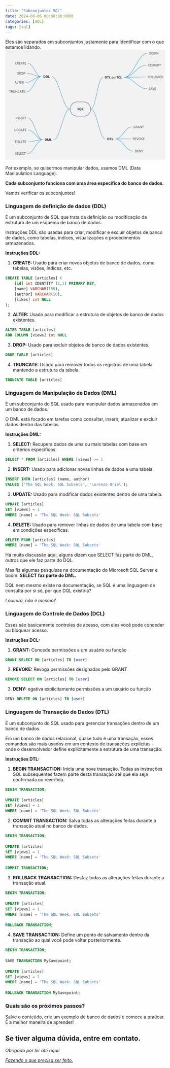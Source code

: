 ```yaml
---
title: "Subconjuntos SQL"
date: 2024-08-06 00:00:00:0000
categories: [SQL]
tags: [sql]
---
```


Eles são separados em subconjuntos justamente para identificar com o que estamos lidando.
![subsets](/assets/images/2024-08-06-subsets/subsets.png)

Por exemplo, se quisermos manipular dados, usamos DML (Data Manipulation Language).

**Cada subconjunto funciona com uma área específica do banco de dados.**

Vamos verificar os subconjuntos!

### Linguagem de definição de dados (DDL)
É um subconjunto de SQL que trata da definição ou modificação da estrutura de um esquema de banco de dados.

Instruções DDL são usadas para criar, modificar e excluir objetos de banco de dados, como tabelas, índices, visualizações e procedimentos armazenados.

**Instruções DDL:**
1. **CREATE:** Usado para criar novos objetos de banco de dados, como tabelas, visões, índices, etc.
```sql
CREATE TABLE [articles] ( 
    [id] int IDENTITY (1,1) PRIMARY KEY, 
    [name] VARCHAR(150), 
    [author] VARCHAR(50),
    [likes] int NULL
);
```

2. **ALTER:** Usado para modificar a estrutura de objetos de banco de dados existentes.
```sql
ALTER TABLE [articles]
ADD COLUMN [views] int NULL
```

3. **DROP:** Usado para excluir objetos de banco de dados existentes.
```sql
DROP TABLE [articles]
```

4. **TRUNCATE:** Usado para remover todos os registros de uma tabela mantendo a estrutura da tabela.
```sql
TRUNCATE TABLE [articles]
```

### Linguagem de Manipulação de Dados (DML)
É um subconjunto do SQL usado para manipular dados armazenados em um banco de dados.

O DML está focado em tarefas como consultar, inserir, atualizar e excluir dados dentro das tabelas.

**Instruções DML:**
1. **SELECT:** Recupera dados de uma ou mais tabelas com base em critérios específicos.
```sql
SELECT * FROM [articles] WHERE [views] >= 1
```

2. **INSERT:** Usado para adicionar novas linhas de dados a uma tabela.
```sql
INSERT INTO [articles] (name, author) 
VALUES ('The SQL Week: SQL Subsets', 'Lorenzo Uriel');
```

3. **UPDATE:** Usado para modificar dados existentes dentro de uma tabela.
```sql
UPDATE [articles] 
SET [views] = 1
WHERE [name] = 'The SQL Week: SQL Subsets'
```

4. **DELETE:** Usado para remover linhas de dados de uma tabela com base em condições específicas.
```sql
DELETE FROM [articles] 
WHERE [name] = 'The SQL Week: SQL Subsets'
```

Há muita discussão aqui, alguns dizem que SELECT faz parte do DML, outros que ele faz parte do DQL.

Mas fiz algumas pesquisas na documentação do Microsoft SQL Server e boom: **SELECT faz parte do DML.**

DQL nem mesmo existe na documentação, se SQL é uma linguagem de consulta por si só, por que DQL existiria?

*Loucura, não é mesmo?*

### Linguagem de Controle de Dados (DCL)
Esses são basicamente controles de acesso, com eles você pode conceder ou bloquear acesso.

**Instruções DCL:**

1. **GRANT:** Concede permissões a um usuário ou função
```sql
GRANT SELECT ON [articles] TO [user]
```

2. **REVOKE:** Revoga permissões designadas pelo GRANT
```sql
REVOKE SELECT ON [articles] TO [user]
```

3. **DENY:** egativa explicitamente permissões a um usuário ou função
```sql
DENY DELETE ON [articles] TO [user]
```

### Linguagem de Transação de Dados (DTL)
É um subconjunto do SQL usado para gerenciar transações dentro de um banco de dados.

Em um banco de dados relacional, quase tudo é uma transação, esses comandos são mais usados em um contexto de transações explícitas - onde o desenvolvedor define explicitamente a estrutura de uma transação.

**Instruções DTL:**
1. **BEGIN TRANSACTION:** Inicia uma nova transação. Todas as instruções SQL subsequentes fazem parte desta transação até que ela seja confirmada ou revertida.

```sql
BEGIN TRANSACTION;

UPDATE [articles] 
SET [views] = 1
WHERE [name] = 'The SQL Week: SQL Subsets'
```

2. **COMMIT TRANSACTION:** Salva todas as alterações feitas durante a transação atual no banco de dados.

```sql
BEGIN TRANSACTION;

UPDATE [articles] 
SET [views] = 1
WHERE [name] = 'The SQL Week: SQL Subsets'

COMMIT TRANSACTION;
```

3. **ROLLBACK TRANSACTION:** Desfaz todas as alterações feitas durante a transação atual.

```sql
BEGIN TRANSACTION;

UPDATE [articles] 
SET [views] = 1
WHERE [name] = 'The SQL Week: SQL Subsets'

ROLLBACK TRANSACTION;
```

4. **SAVE TRANSACTION:** Define um ponto de salvamento dentro da transação ao qual você pode voltar posteriormente.

```sql
BEGIN TRANSACTION;

SAVE TRANSACTION MySavepoint;

UPDATE [articles] 
SET [views] = 1
WHERE [name] = 'The SQL Week: SQL Subsets'

ROLLBACK TRANSACTION MySavepoint;
```

### Quais são os próximos passos?
Salve o conteúdo, crie um exemplo de banco de dados e comece a praticar. É a melhor maneira de aprender! 

Se tiver alguma dúvida, entre em contato.
---

*Obrigado por ler até aqui!*

[*Fazendo o que precisa ser feito.*](https://linktr.ee/lorenzo_uriel)
